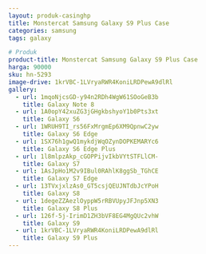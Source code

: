 ```yaml
---
layout: produk-casinghp
title: Monstercat Samsung Galaxy S9 Plus Case
categories: samsung
tags: galaxy

# Produk
product-title: Monstercat Samsung Galaxy S9 Plus Case
harga: 90000
sku: hn-5293
image-drive: 1krVBC-1LVryaRWR4KoniLRDPewA9dlRl
gallery:
  - url: 1mqoNjcsGD-y94n2RDh4WgW61SOoGeB3b
    title: Galaxy Note 8
  - url: 1A0opY42xuZG3jGHgkbshyoY1b0Pts3xt
    title: Galaxy S6
  - url: 1WRUH9TI_rs56FxMrgmEp6XM9QpnwC2yw
    title: Galaxy S6 Edge
  - url: 1SX76h1gwQ1mykdjWqOZynDOPKEMARYc6
    title: Galaxy S6 Edge Plus
  - url: 1l8mlpzAkp_cGOPPijvIkbVYtSTFLlCM-
    title: Galaxy S7
  - url: 1AsJpHo1M2v9IBul0RAhlK8ggSb_TGhCE
    title: Galaxy S7 Edge
  - url: 13TVxjxlzAs0_GT5csjQEUJNTdbJcYPoH
    title: Galaxy S8
  - url: 1degeZZAezlOyppW5rRBVUpyJFJnp5XN3
    title: Galaxy S8 Plus
  - url: 126f-5j-IrimD1ZH3bVF8EG4MgQUc2vhW
    title: Galaxy S9
  - url: 1krVBC-1LVryaRWR4KoniLRDPewA9dlRl
    title: Galaxy S9 Plus
---
```


